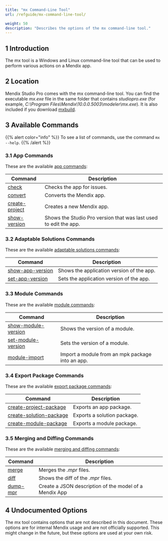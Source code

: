 ```yaml
---
title: "mx Command-Line Tool"
url: /refguide/mx-command-line-tool/

weight: 50
description: "Describes the options of the mx command-line tool."
---
```


## 1 Introduction

The mx tool is a Windows and Linux command-line tool that can be used to perform various actions on a Mendix app.

## 2 Location

Mendix Studio Pro comes with the mx command-line tool. You can find the executable *mx.exe* file in the same folder that contains *studiopro.exe* (for example, *C:\Program Files\Mendix\10.0.0.5003\modeler\mx.exe*). It is also included if you download [mxbuild](/refguide/mxbuild/).

## 3 Available Commands

{{% alert color="info" %}}
To see a list of commands, use the command `mx --help`.
{{% /alert %}}

### 3.1 App Commands

These are the available [app commands](/refguide/mx-command-line-tool/app/):

| Command  | Description |
| --- | --- |
| [check](/refguide/mx-command-line-tool/app/#check) | Checks the app for issues. |
| [convert](/refguide/mx-command-line-tool/app/#convert) | Converts the Mendix app. |
| [create-project](/refguide/mx-command-line-tool/app/#create-project) | Creates a new Mendix app. |
| [show-version](/refguide/mx-command-line-tool/app/#show-version) | Shows the Studio Pro version that was last used to edit the app. |

### 3.2 Adaptable Solutions Commands

These are the available [adaptable solutions commands](/refguide/mx-command-line-tool/adaptable/):

| Command | Description|
| --- | --- |
| [show-app-version](/refguide/mx-command-line-tool/adaptable/#show-app-version) | Shows the application version of the app. |
| [set-app-version](/refguide/mx-command-line-tool/adaptable/#set-app-version) | Sets the application version of the app. |

### 3.3 Module Commands

These are the available [module commands](/refguide/mx-command-line-tool/module/):

|  Command | Description |
|---|---|
| [show-module-version](/refguide/mx-command-line-tool/module/#show-module-version) | Shows the version of a module. |
| [set-module-version](/refguide/mx-command-line-tool/module/#set-module-version) | Sets the version of a module. |
| [module-import](/refguide/mx-command-line-tool/module/#module-import) | Import a module from an mpk package into an app. |

### 3.4 Export Package Commands

These are the available [export package commands](/refguide/mx-command-line-tool/export/):

|  Command | Description |
| --- | --- |
| [create-project-package](/refguide/mx-command-line-tool/export/#create-project-package) | Exports an app package. |
| [create-solution-package](/refguide/mx-command-line-tool/export/#create-solution-package) | Exports a solution package. |
| [create-module-package](/refguide/mx-command-line-tool/export/#create-module-package) | Exports a module package. |

### 3.5 Merging and Diffing Commands

These are the available [merging and diffing commands](/refguide/mx-command-line-tool/merge/):

|   Command | Description |
| --- | --- |
| [merge](/refguide/mx-command-line-tool/merge/#merge) | Merges the *.mpr* files. |
| [diff](/refguide/mx-command-line-tool/merge/#diff) | Shows the diff of the *.mpr* files. |
| [dump-mpr](/refguide/mx-command-line-tool/dump-mpr/) | Create a JSON description of the model of a Mendix App |

## 4 Undocumented Options

The mx tool contains options that are not described in this document. These options are for internal Mendix usage and are not officially supported. This might change in the future, but these options are used at your own risk.
